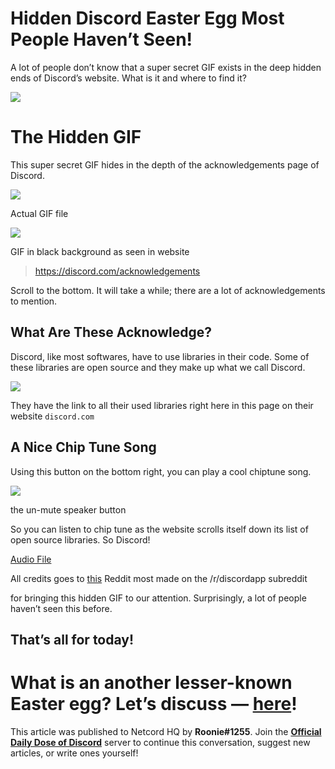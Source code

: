 Hidden Discord Easter Egg Most People Haven’t Seen!
===================================================

A lot of people don’t know that a super secret GIF exists in the deep hidden ends of Discord’s website. What is it and where to find it?

![](https://miro.medium.com/max/1400/1*O7GYw36WkJskfIc4VimKaQ.png)

The Hidden GIF
==============

This super secret GIF hides in the depth of the acknowledgements page of Discord.

![](https://miro.medium.com/max/1400/0*8OPCw4Tc2QU7Zby7.gif)

Actual GIF file

![](https://miro.medium.com/max/1400/1*WzJ8rg7eCAxS-BbVbxTZow.gif)

GIF in black background as seen in website

> https://discord.com/acknowledgements

Scroll to the bottom. It will take a while; there are a lot of acknowledgements to mention.

What Are These Acknowledge?
---------------------------

Discord, like most softwares, have to use libraries in their code. Some of these libraries are open source and they make up what we call Discord.

![](https://miro.medium.com/max/1400/1*ZkYze0leGgA5NhCG6DKu0g.gif)

They have the link to all their used libraries right here in this page on their website `discord.com`

A Nice Chip Tune Song
---------------------

Using this button on the bottom right, you can play a cool chiptune song.

![](https://miro.medium.com/max/1400/1*2g3LFq2jW5af4Sb0pdqdzA.png)

the un-mute speaker button

So you can listen to chip tune as the website scrolls itself down its list of open source libraries. So Discord!

[Audio File](https://discord.com/assets/034e9cc38da2be2472ee24eb47738d0e.mp3)

All credits goes to [this](https://www.reddit.com/r/discordapp/comments/v5uiyl/i_found_this_neat_little_gif_hidden_on_the/) Reddit most made on the /r/discordapp subreddit

for bringing this hidden GIF to our attention. Surprisingly, a lot of people haven’t seen this before.

That’s all for today!
---------------------

What is an another lesser-known Easter egg? Let’s discuss — [here](https://discord.gg/2uS39xhH)!
================================================================================================

This article was published to Netcord HQ by **Roonie#1255**. Join the [**Official Daily Dose of Discord**](https://discord.gg/JjfYGRJ2NN) server to continue this conversation, suggest new articles, or write ones yourself!
